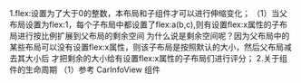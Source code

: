 1.flex:设置为了大于0的整数，本布局和子组件才可以进行伸缩变化；
（1）当父布局设置为flex:1，每个子布局中都设置了flex:a(b,c),则有设置flex:x属性的子布局进行按比例扩展到父布局的剩余空间
    为什么说是剩余空间呢？因为父布局中的某些布局可以没有设置flex:x属性，则该子布局是按照默认的大小，然后父布局减去其大小后
    才把剩余的大小给有设置flex:x属性的子布局们进行评分；
2.关于组件的生命周期
（1）参考 CarInfoView 组件


